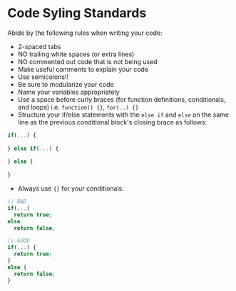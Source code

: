 # Code Syling Standards

Abide by the following rules when writing your code:

* 2-spaced tabs
* NO trailing white spaces (or extra lines)
* NO commented out code that is not being used
* Make useful comments to explain your code
* Use semicolons!!
* Be sure to modularize your code
* Name your variables appropriately
* Use a space before curly braces (for function definitions, conditionals, and loops) i.e. `function() {}`, `for(..) {}`
* Structure your if/else statements with the `else if` and `else` on the same line as the previous conditional block's closing brace as follows:

```javascript
if(...) {
  
} else if(...) {
  
} else {
  
}
```
* Always use `{}` for your conditionals:

```javascript
// BAD
if(...)
  return true;
else
  return false;

// GOOD
if(...) {
  return true;
}
else {
  return false;
}
```